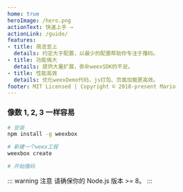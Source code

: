 ```yaml
---
home: true
heroImage: /hero.png
actionText: 快速上手 →
actionLink: /guide/
features:
- title: 简洁至上
  details: 约定大于配置，以最少的配置帮助你专注于撸码。
- title: 功能强大
  details: 提供大量扩展，弥补weexSDK的不足。
- title: 性能高效
  details: 优化weexDemo代码，js打包、页面加载更高效。
footer: MIT Licensed | Copyright © 2018-present Mario
---
```


### 像数 1, 2, 3 一样容易

``` bash
# 安装
npm install -g weexbox

# 新建一个weex工程
weexbox create

# 开始撸码
```

::: warning 注意
请确保你的 Node.js 版本 >= 8。
:::
